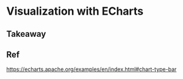 # Visualization with ECharts

## Takeaway





## Ref

https://echarts.apache.org/examples/en/index.html#chart-type-bar